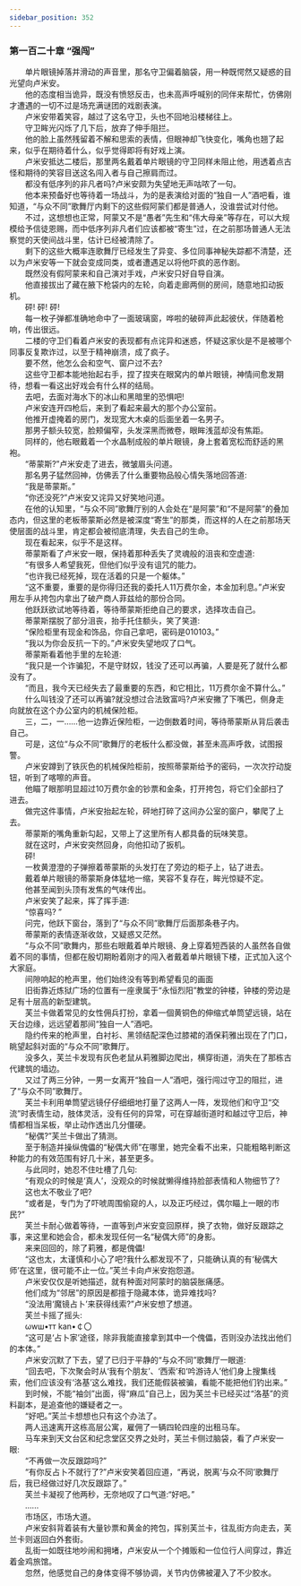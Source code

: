 ```yaml
---
sidebar_position: 352
---
```

### 第一百二十章 “强闯”  


　　单片眼镜掉落并滑动的声音里，那名守卫偏着脑袋，用一种既愕然又疑惑的目光望向卢米安。  
　　他的态度相当诡异，既没有愤怒反击，也未高声呼喊别的同伴来帮忙，仿佛刚才遭遇的一切不过是场充满谜团的戏剧表演。  
　　卢米安带着笑容，越过了这名守卫，头也不回地沿楼梯往上。  
　　守卫眸光闪烁了几下后，放弃了伸手阻拦。  
　　他的脸上虽然残留着不解和思索的表情，但眼神却飞快变化，嘴角也翘了起来，似乎在期待着什么，似乎觉得即将有好戏上演。  
　　卢米安抵达二楼后，那里两名戴着单片眼镜的守卫同样未阻止他，用透着点古怪和期待的笑容目送这名闯入者与自己擦肩而过。  
　　都没有低序列的非凡者吗?卢米安颇为失望地无声咕哝了一句。  
　　他本来预备好也等待着一场战斗，为的是表演给对面的“独自一人”酒吧看，谁知道，“与众不同”歌舞厅内剩下的这些假阿蒙们都是普通人，没谁尝试对付他。  
　　不过，这想想也正常，阿蒙又不是“愚者”先生和“伟大母亲”等存在，可以大规模给予信徒恩赐，而中低序列非凡者们应该都被“寄生”过，在之前那场普通人无法察觉的天使间战斗里，估计已经被清除了。  
　　剩下的这些大概率连歌舞厅已经发生了异变、多位同事神秘失踪都不清楚，还以为卢米安等一下就会变成同类，或者遭遇足以将他吓疯的恶作剧。  
　　既然没有假阿蒙来和自己演对手戏，卢米安只好自导自演。  
　　他直接拔出了藏在腋下枪袋内的左轮，向着走廊两侧的房间，随意地扣动扳机。  
　　砰! 砰! 砰!  
　　每一枚子弹都准确地命中了一面玻璃窗，哗啦的破碎声此起彼伏，伴随着枪响，传出很远。  
　　二楼的守卫们看着卢米安的表现都有点诧异和迷惑，怀疑这家伙是不是被哪个同事反复欺诈过，以至于精神崩溃，成了疯子。  
　　要不然，他怎么会和空气、窗户过不去?  
　　这些守卫都本能地抬起右手，捏了捏夹在眼窝内的单片眼镜，神情间愈发期待，想看一看这出好戏会有什么样的结局。  
　　去吧，去面对海水下的冰山和黑暗里的恐惧吧!  
　　卢米安连开四枪后，来到了看起来最大的那个办公室前。  
　　他推开虚掩着的房门，发现宽大木桌的后面坐着一名男子。  
　　那男子额头较宽，脸颊偏窄，头发深黑而微卷，眼眸浅蓝却没有焦距。  
　　同样的，他右眼戴着一个水晶制成般的单片眼镜，身上套着宽松而舒适的黑袍。  
　　“蒂蒙斯?”卢米安走了进去，微皱眉头问道。  
　　那名男子猛然回神，仿佛丢了什么重要物品般心情失落地回答道:  
　　“我是蒂蒙斯。”  
　　“你还没死?”卢米安又诧异又好笑地问道。  
　　在他的认知里，“与众不同”歌舞厅别的人会处在“是阿蒙”和“不是阿蒙”的叠加态内，但这里的老板蒂蒙斯必然是被深度“寄生”的那类，而这样的人在之前那场天使层面的战斗里，肯定都会被彻底清理，失去自己的生命。  
　　现在看起来，似乎不是这样。  
　　蒂蒙斯看了卢米安一眼，保持着那种丢失了灵魂般的沮丧和空虚道:  
　　“有很多人希望我死，但他们似乎没有诅咒的能力。  
　　“也许我已经死掉，现在活着的只是一个躯体。”  
　　“这不重要，重要的是你得归还我的委托人11万费尔金，本金加利息。”卢米安用左手从挎包内拿出了破产商人菲兹给的那份合同。  
　　他跃跃欲试地等待着，等待蒂蒙斯拒绝自己的要求，选择攻击自己。  
　　蒂蒙斯摆脱了部分沮丧，抬手托住额头，笑了笑道:  
　　“保险柜里有现金和饰品，你自己拿吧，密码是010103。”  
　　“我以为你会反抗一下的。”卢米安失望地叹了口气。  
　　蒂蒙斯看着他手里的左轮道:  
　　“我只是一个诈骗犯，不是守财奴，钱没了还可以再骗，人要是死了就什么都没有了。  
　　“而且，我今天已经失去了最重要的东西，和它相比，11万费尔金不算什么。”  
　　什么叫钱没了还可以再骗?就没想过合法致富吗?卢米安撇了下嘴巴，侧身走向就放在这个办公室内的机械保险柜。  
　　三，二，一……他一边靠近保险柜，一边倒数着时间，等待蒂蒙斯从背后袭击自己。  
　　可是，这位“与众不同”歌舞厅的老板什么都没做，甚至未高声呼救，试图报警。  
　　卢米安蹲到了铁灰色的机械保险柜前，按照蒂蒙斯给予的密码，一次次拧动旋钮，听到了喀嚓的声音。  
　　他瞄了眼那明显超过10万费尔金的钞票和金条，打开挎包，将它们全部扫了进去。  
　　做完这件事情，卢米安抬起左轮，砰地打碎了这间办公室的窗户，攀爬了上去。  
　　蒂蒙斯的嘴角重新勾起，又带上了这里所有人都具备的玩味笑意。  
　　就在这时，卢米安突然回身，向他扣动了扳机。  
　　砰!  
　　一枚黄澄澄的子弹擦着蒂蒙斯的头发打在了旁边的柜子上，钻了进去。  
　　戴着单片眼镜的蒂蒙斯身体猛地一缩，笑容不复存在，眸光惊疑不定。  
　　他甚至闻到头顶有发焦的气味传出。  
　　卢米安笑了起来，挥了挥手道:  
　　“惊喜吗? ”  
　　问完，他跃下窗台，落到了“与众不同”歌舞厅后面那条巷子内。  
　　蒂蒙斯的表情逐渐收敛，又疑惑又茫然。  
　　“与众不同”歌舞内，那些右眼戴着单片眼镜、身上穿着短西装的人虽然各自做着不同的事情，但都在殷切期盼着刚才的闯入者戴着单片眼镜下楼，正式加入这个大家庭。  
　　间隙响起的枪声里，他们始终没有等到希望看见的画面  
　　旧街靠近炼狱广场的位置有一座隶属于“永恒烈阳”教堂的钟楼，钟楼的旁边是足有十层高的新型建筑。  
　　芙兰卡做着常见的女性佣兵打扮，拿着一個黄铜色的伸缩式单筒望远镜，站在天台边缘，远远望着那间“独自一人”酒吧。  
　　隐约传来的枪声里，白衬衫、黑领结配深色过膝裙的酒保莉雅出现在了门口，眺望起斜对面的“与众不同”歌舞厅。  
　　没多久，芙兰卡发现有灰色老鼠从莉雅脚边爬出，横穿街道，消失在了那栋古代建筑的墙边。  
　　又过了两三分钟，一男一女离开“独自一人”酒吧，强行闯过守卫的阻拦，进了“与众不同”歌舞厅。  
　　芙兰卡利用单筒望远镜仔仔细细地打量了这两人一阵，发现他们和守卫“交流”时表情生动，肢体灵活，没有任何的异常，可在穿越街道时和越过守卫后，神情都相当呆板，举止动作透出几分僵硬。  
　　“秘偶?”芙兰卡做出了猜测。  
　　至于制造并操纵傀儡的“秘偶大师”在哪里，她完全看不出来，只能粗略判断这种能力的有效范围有好几十米，甚至更多。  
　　与此同时，她忍不住吐槽了几句:  
　　“有观众的时候是‘真人’，没观众的时候就懒得维持脸部表情和人物细节了?  
　　这也太不敬业了吧?  
　　“或者是，专门为了吓唬周围偷窥的人，以及正巧经过，偶尔瞄上一眼的市民?”  
　　芙兰卡耐心做着等待，一直等到卢米安变回原样，换了衣物，做好反跟踪之事，来这里和她会合，都未发现任何一名“秘偶大师”的身影。  
　　来来回回的，除了莉雅，都是傀儡!  
　　“这也太，太谨慎和小心了吧?我什么都发现不了，只能确认真的有‘秘偶大师’在这里，很可能不止一位。”芙兰卡向卢米安抱怨道。  
　　卢米安仅仅是听她描述，就有种面对阿蒙时的脑袋胀痛感。  
　　他们成为“邻居”的原因是都擅于隐藏本体，诡异难找吗?  
　　“没法用‘魔镜占卜’来获得线索?”卢米安想了想道。  
　　芙兰卡摇了摇头:  
　　ωwш•тт kan•￠〇  
　　“这可是‘占卜家’途径，除非我能直接拿到其中一个傀儡，否则没办法找出他们的本体。”  
　　卢米安沉默了下去，望了已归于平静的“与众不同”歌舞厅一眼道:  
　　“回去吧，下次聚会时从‘我有个朋友’、‘西索’和‘吟游诗人’他们身上搜集线索，他们应该没有‘洛基’这么难找，我们还能假装被骗，看能不能把他们钓出来。”  
　　到时候，不能“袖剑”出面，得“麻瓜”自己上，因为芙兰卡已经买过“洛基”的资料副本，是追查他的嫌疑者之一。  
　　“好吧。”芙兰卡想想也只有这个办法了。  
　　两人迅速离开这栋高层公寓，雇佣了一辆四轮四座的出租马车。  
　　马车来到天文台区和纪念堂区交界之处时，芙兰卡侧过脑袋，看了卢米安一眼:  
　　“不再做一次反跟踪吗?”  
　　“有你反占卜不就行了?”卢米安笑着回应道，“再说，脱离‘与众不同’歌舞厅后，我已经做过好几次反跟踪了。”  
　　芙兰卡凝视了他两秒，无奈地叹了口气道:“好吧。”  
　　......  
　　市场区，市场大道。  
　　卢米安斜背着装有大量钞票和黄金的挎包，挥别芙兰卡，往乱街方向走去，芙兰卡则返回白外套街。  
　　乱街一如既往地吵闹和拥堵，卢米安从一个个摊贩和一位位行人间穿过，靠近着金鸡旅馆。  
　　忽然，他感觉自己的身体变得不够协调，关节内仿佛被灌入了不少胶水。  
